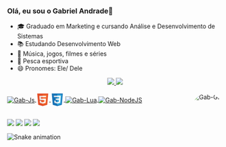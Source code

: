 ### Olá, eu sou o Gabriel Andrade👋

- 🎓 Graduado em Marketing e cursando Análise e Desenvolvimento de Sistemas
- 📚 Estudando Desenvolvimento Web
- 💙 Música, jogos, filmes e séries
- 🎣 Pesca esportiva
- 😄 Pronomes: Ele/ Dele

<div align="center">
<a href="https://linkedin.com/in/gabriel-andradev">
<img height="170em" src="https://github-readme-stats.vercel.app/api?username=gabriel-andradev&show_icons=true&theme=dracula&include_all_commits=true&count_private=true"/>
<img height="170em" src="https://github-readme-stats.vercel.app/api/top-langs/?username=gabriel-andradev&layout=compact&langs_count=7&theme=dracula"/>
</div>
<div style="display: inline_block"><br>
  <img align="center" alt="Gab-Js" height="30" width="auto" src="https://cdn.jsdelivr.net/gh/devicons/devicon/icons/javascript/javascript-original.svg">
  <img align="center" alt="Gab-HTML" height="30" width="auto" src="https://raw.githubusercontent.com/devicons/devicon/master/icons/html5/html5-original.svg">
  <img align="center" alt="Gab-CSS" height="30" width="auto" src="https://raw.githubusercontent.com/devicons/devicon/master/icons/css3/css3-original.svg">
  <img align="center" alt="Gab-Lua" height="30" width="auto" src="https://cdn.jsdelivr.net/gh/devicons/devicon/icons/lua/lua-original.svg">
  <img align="center" alt="Gab-NodeJS" height="30" width="auto" src="https://cdn.jsdelivr.net/gh/devicons/devicon/icons/nodejs/nodejs-original.svg">
  <img align="right" alt="Gab-GIF" height="150" style="border-radius:50px;" src="https://media0.giphy.com/media/iIGT8Y1rOYhBpdHh1C/200.webp?cid=ecf05e474bko556jfworqa5u4iyoyz3ci85kp3r08uyhszaa&rid=200.webp&ct=s">
</div>
  
  ##

  <div> 

  <a href="https://instagram.com/gbrl.andrade" target="_blank"><img src="https://img.shields.io/badge/-Instagram-%23E4405F?style=for-the-badge&logo=instagram&logoColor=white" target="_blank"></a>
 	<a href="https://www.twitch.tv/gueibruiel" target="_blank"><img src="https://img.shields.io/badge/Twitch-9146FF?style=for-the-badge&logo=twitch&logoColor=white" target="_blank"></a>
  <a href = "mailto:gandrade.dev@gmail.com"><img src="https://img.shields.io/badge/-Gmail-%23333?style=for-the-badge&logo=gmail&logoColor=white" target="_blank"></a>
  <a href="https://www.linkedin.com/in/gabriel-andradev" target="_blank"><img src="https://img.shields.io/badge/-LinkedIn-%230077B5?style=for-the-badge&logo=linkedin&logoColor=white" target="_blank"></a> 
 
  ![Snake animation](https://github.com/gabriel-andradev/gabriel-andradev/blob/output/github-contribution-grid-snake.svg)
 
</div>
